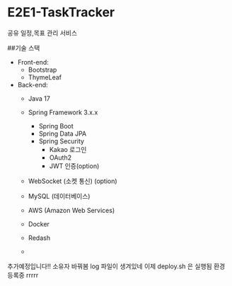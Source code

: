 # E2E1-TaskTracker
공유 일정,목표 관리 서비스

##기술 스택
- Front-end:
    - Bootstrap
    - ThymeLeaf
- Back-end:
    - Java 17
    - Spring Framework 3.x.x
        - Spring Boot
        - Spring Data JPA
        - Spring Security
            - Kakao 로그인
            - OAuth2
            - JWT 인증(option)
    - WebSocket (소켓 통신) (option)
    - MySQL (데이터베이스)
    - AWS (Amazon Web Services)
    - Docker
    - Redash
 
    - 
추가예정입니다!!
소유자 바꿔봄
log 파일이 생겨있네
이제 deploy.sh 은 실행됨
환경    등록중
rrrrr
